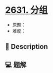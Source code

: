 # [2631. 分组](https://github.com/Tdahuyou/leetcode/tree/main/2631.%20%E5%88%86%E7%BB%84)

- 原题：
- 难度：

## 📝 Description



## 💻 题解

```

```

